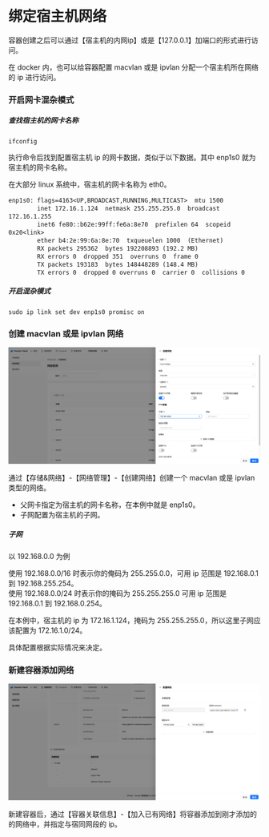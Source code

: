 # 绑定宿主机网络

容器创建之后可以通过【宿主机的内网ip】或是【127.0.0.1】加端口的形式进行访问。

在 docker 内，也可以给容器配置 macvlan 或是 ipvlan 分配一个宿主机所在网络的 ip 进行访问。

### 开启网卡混杂模式

##### 查找宿主机的网卡名称

```
ifconfig 
```

执行命令后找到配置宿主机 ip 的网卡数据，类似于以下数据。其中 enp1s0 就为宿主机的网卡名称。

在大部分 linux 系统中，宿主机的网卡名称为 eth0。

```
enp1s0: flags=4163<UP,BROADCAST,RUNNING,MULTICAST>  mtu 1500
        inet 172.16.1.124  netmask 255.255.255.0  broadcast 172.16.1.255
        inet6 fe80::b62e:99ff:fe6a:8e70  prefixlen 64  scopeid 0x20<link>
        ether b4:2e:99:6a:8e:70  txqueuelen 1000  (Ethernet)
        RX packets 295362  bytes 192208893 (192.2 MB)
        RX errors 0  dropped 351  overruns 0  frame 0
        TX packets 193183  bytes 148448289 (148.4 MB)
        TX errors 0  dropped 0 overruns 0  carrier 0  collisions 0
```

##### 开启混杂模式

```
sudo ip link set dev enp1s0 promisc on
```

### 创建 macvlan 或是 ipvlan 网络

![home.png](https://raw.githubusercontent.com/donknap/dpanel-docs/master/storage/image/container-bind-host-network-1.png)

通过【存储&网络】-【网络管理】-【创建网络】创建一个 macvlan 或是 ipvlan 类型的网络。

- 父网卡指定为宿主机的网卡名称，在本例中就是 enp1s0。
- 子网配置为宿主机的子网。

##### 子网

以 192.168.0.0 为例

使用 192.168.0.0/16 时表示你的俺码为 255.255.0.0，可用 ip 范围是 192.168.0.1 到 192.168.255.254。\
使用 192.168.0.0/24 时表示你的掩码为 255.255.255.0 可用 ip 范围是 192.168.0.1 到 192.168.0.254。

在本例中，宿主机的 ip 为 172.16.1.124，掩码为 255.255.255.0，所以这里子网应该配置为 172.16.1.0/24。

具体配置根据实际情况来决定。


### 新建容器添加网络

![home.png](https://raw.githubusercontent.com/donknap/dpanel-docs/master/storage/image/container-bind-host-network-2.png)

新建容器后，通过【容器关联信息】-【加入已有网络】将容器添加到刚才添加的的网络中，并指定与宿同网段的 ip。